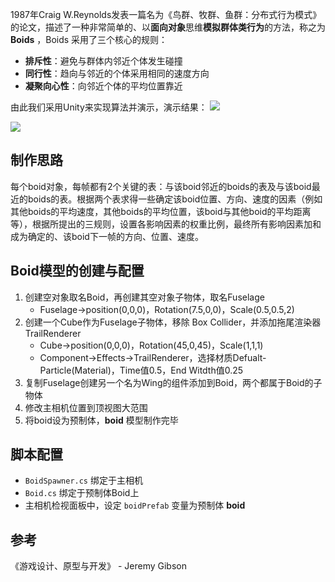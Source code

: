 1987年Craig W.Reynolds发表一篇名为《鸟群、牧群、鱼群：分布式行为模式》的论文，描述了一种非常简单的、以**面向对象**思维**模拟群体类行为**的方法，称之为 **Boids** ，Boids 采用了三个核心的规则：
- **排斥性**：避免与群体内邻近个体发生碰撞
- **同行性**：趋向与邻近的个体采用相同的速度方向
- **凝聚向心性**：向邻近个体的平均位置靠近

由此我们采用Unity来实现算法并演示，演示结果：
![](https://img2018.cnblogs.com/blog/1688704/201906/1688704-20190604200829027-1225145671.gif)

![](https://img2018.cnblogs.com/blog/1688704/201906/1688704-20190604200858310-1613840651.gif)


## 制作思路

每个boid对象，每帧都有2个关键的表：与该boid邻近的boids的表及与该boid最近的boids的表。根据两个表求得一些确定该boid位置、方向、速度的因素（例如其他boids的平均速度，其他boids的平均位置，该boid与其他boid的平均距离等），根据所提出的三规则，设置各影响因素的权重比例，最终所有影响因素加和成为确定的、该boid下一帧的方向、位置、速度。

## Boid模型的创建与配置

1. 创建空对象取名Boid，再创建其空对象子物体，取名Fuselage
	- Fuselage->position(0,0,0)，Rotation(7.5,0,0)，Scale(0.5,0.5,2)
2. 创建一个Cube作为Fuselage子物体，移除 Box Collider，并添加拖尾渲染器 TrailRenderer
	- Cube->position(0,0,0)，Rotation(45,0,45)，Scale(1,1,1)
	- Component->Effects->TrailRenderer，选择材质Defualt-Particle(Material)，Time值0.5，End Witdth值0.25
3. 复制Fuselage创建另一个名为Wing的组件添加到Boid，两个都属于Boid的子物体
4. 修改主相机位置到顶视图大范围
5. 将boid设为预制体，**boid** 模型制作完毕

## 脚本配置

- `BoidSpawner.cs` 绑定于主相机
- `Boid.cs` 绑定于预制体Boid上
- 主相机检视面板中，设定 `boidPrefab` 变量为预制体 **boid**

## 参考

《游戏设计、原型与开发》 - Jeremy Gibson
